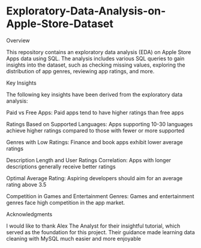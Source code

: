 # Exploratory-Data-Analysis-on-Apple-Store-Dataset
Overview

This repository contains an exploratory data analysis (EDA) on Apple Store Apps data using SQL. The analysis includes various SQL queries to gain insights into the dataset, such as checking missing values, exploring the distribution of app genres, reviewing app ratings, and more.


Key Insights

The following key insights have been derived from the exploratory data analysis:

Paid vs Free Apps: Paid apps tend to have higher ratings than free apps

Ratings Based on Supported Languages: Apps supporting 10-30 languages achieve higher ratings compared to those with fewer or more supported 

Genres with Low Ratings: Finance and book apps exhibit lower average ratings

Description Length and User Ratings Correlation: Apps with longer descriptions generally receive better ratings

Optimal Average Rating: Aspiring developers should aim for an average rating above 3.5

Competition in Games and Entertainment Genres: Games and entertainment genres face high competition in the app market.




Acknowledgments

I would like to thank Alex The Analyst for their insightful tutorial, which served as the foundation for this project. Their guidance made learning data cleaning with MySQL much easier and more enjoyable
